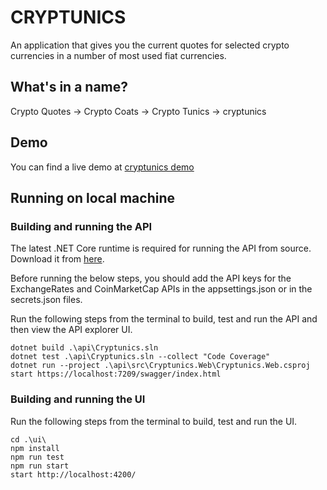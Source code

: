 # CRYPTUNICS

An application that gives you the current quotes for selected crypto currencies in a number of most used fiat currencies. 

## What's in a name?

Crypto Quotes -> Crypto Coats -> Crypto Tunics -> cryptunics

## Demo

You can find a live demo at [cryptunics demo](https://cryptunicsst.z6.web.core.windows.net/)

## Running on local machine

### Building and running the API

The latest .NET Core runtime is required for running the API from source. Download it from [here](https://dotnet.microsoft.com/en-us/download).

Before running the below steps, you should add the API keys for the ExchangeRates and CoinMarketCap APIs in the appsettings.json or in the secrets.json files.

Run the following steps from the terminal to build, test and run the API and then view the API explorer UI. 

```
dotnet build .\api\Cryptunics.sln
dotnet test .\api\Cryptunics.sln --collect "Code Coverage"
dotnet run --project .\api\src\Cryptunics.Web\Cryptunics.Web.csproj
start https://localhost:7209/swagger/index.html
```

### Building and running the UI

Run the following steps from the terminal to build, test and run the UI.

```
cd .\ui\
npm install
npm run test
npm run start
start http://localhost:4200/
```